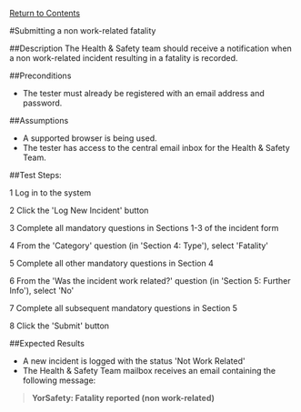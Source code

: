 [Return to Contents](https://github.com/infojam-james/test-cases/blob/master/Contents.md)

#Submitting a non work-related fatality

##Description
The Health & Safety team should receive a notification when a non work-related incident resulting in a fatality is recorded.

##Preconditions
+ The tester must already be registered with an email address and password.

##Assumptions
+ A supported browser is being used.
+ The tester has access to the central email inbox for the Health & Safety Team.

##Test Steps:

1 Log in to the system

2 Click the 'Log New Incident' button

3 Complete all mandatory questions in Sections 1-3 of the incident form

4 From the 'Category' question (in 'Section 4: Type'), select 'Fatality'

5 Complete all other mandatory questions in Section 4

6 From the 'Was the incident work related?' question (in 'Section 5: Further Info'), select 'No'

7 Complete all subsequent mandatory questions in Section 5

8 Click the 'Submit' button

##Expected Results

+ A new incident is logged with the status 'Not Work Related'
+ The Health & Safety Team mailbox receives an email containing the following message:

>**YorSafety: Fatality reported (non work-related)**

>
